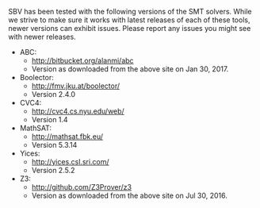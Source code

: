 SBV has been tested with the following versions of the SMT solvers. While we strive to make sure
it works with latest releases of each of these tools, newer versions can exhibit issues. Please
report any issues you might see with newer releases.

  * ABC:
      * http://bitbucket.org/alanmi/abc
      * Version as downloaded from the above site on Jan 30, 2017.
  * Boolector:
      * http://fmv.jku.at/boolector/
      * Version 2.4.0
  * CVC4:
      * http://cvc4.cs.nyu.edu/web/
      * Version 1.4
  * MathSAT:
      * http://mathsat.fbk.eu/
      * Version 5.3.14
  * Yices:
      * http://yices.csl.sri.com/
      * Version 2.5.2
  * Z3:
      * http://github.com/Z3Prover/z3
      * Version as downloaded from the above site on Jul 30, 2016.
